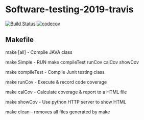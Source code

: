 # Software-testing-2019-travis
[![Build Status](https://travis-ci.org/chhu0830/Software-testing-2019-travis.svg?branch=master)](https://travis-ci.org/chhu0830/Software-testing-2019-travis)
[![codecov](https://codecov.io/gh/chhu0830/Software-testing-2019-travis/branch/master/graph/badge.svg)](https://codecov.io/gh/chhu0830/Software-testing-2019-travis)

## Makefile
make [all]		- Compile JAVA class

make Simple		- RUN make compileTest runCov calCov showCov

make compileTest	- Compile Junit testing class

make runCov		- Execute & record code coverage

make calCov		- Calculate coverage & report to a HTML file

make showCov		- Use python HTTP server to show HTML

make clean		- removes all files generated by make

